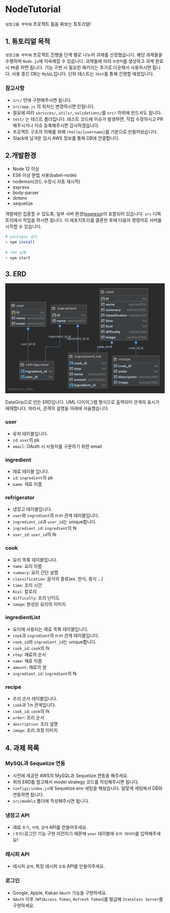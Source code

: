 # NodeTutorial

`냉장고를 부탁해` 프로젝트 틀을 짜보는 튜토리얼!

## 1. 튜토리얼 목적

`냉장고를 부탁해` 프로젝트 진행을 단계 별로 나누어 과제를 선정했습니다. 해당 과제들을 수행하며 `Node.js`에 익숙해질 수 있습니다. 과제들에 따라 `브랜치`를 생성하고 과제 완료 시 `PR`을 하면 됩니다. 기능 구현 시 필요한 패키지는 추가로 다운해서 사용하시면 됩니다. 사용 중인 DB는 `MySQL`입니다. 단위 테스트는 `Jest`를 통해 진행할 예정입니다.

### 참고사항

- `src/` 안에 구현해주시면 됩니다.
- `src/app.js` 의 위치는 변경하시면 안됩니다.
- 필요에 따라 `services/`, `utils/`, `validations/`를 `src/` 하위에 만드셔도 됩니다.
- `test/` 는 테스트 폴더입니다. 테스트 코드에 이슈가 발생하면, 직접 수정하시고 PR 해주시거나 이슈 등록해주시면 감사하겠습니다.
- 프로젝트 구조의 이해를 위해 `/hello/{username}`를 기본으로 만들어놨습니다.
- Slack에 남겨둔 임시 AWS 정보를 통해 DB에 연결합니다.

## 2.개발환경

- Node 12 이상
- ES6 이상 문법 사용(babel-node)
- nodemon(코드 수정시 자동 재시작)
- express
- body-parser
- dotenv
- sequelize

개발에만 집중할 수 있도록, 일부 서버 환경([express](https://www.npmjs.com/package/express))이 포함되어 있습니다. `src` 디렉토리에서 작업을 하시면 됩니다. 이 레포지토리를 클론한 후에 다음의 명령어로 서버를 시작할 수 있습니다.

```bash
# packages 설치
> npm install

# 서버 실행
> npm start

```

## 3. ERD

![UML](./ERD.png)

DataGrip으로 만든 ERD입니다. UML 다이어그램 형식으로 출력되어 관계의 표시가 애매합니다. 따라서, 관계의 설명을 아래에 서술했습니다.

### user

- 유저 테이블입니다.
- `id`: `user`의 pk
- `email`: OAuth 시 사용자를 구분하기 위한 email

### ingredient

- 재료 테이블 입니다.
- `id`: `ingredient`의 pk
- `name`: 재료 이름

### refrigerator

- 냉장고 테이블입니다.
- `user`와 `ingredient`의 n:m 관계 테이블입니다.
- `ingredient_id`과 `user_id`는 unique합니다.
- `ingredient_id`: `ingredient`의 fk
- `user_id`: `user_id`의 fk

### cook

- 요리 목록 테이블입니다.
- `name`: 요리 이름
- `summary`: 요리 간단 설명
- `classification`: 음식의 종류(ex. 한식, 중식 ...)
- `time`: 조리 시간
- `Kcal`: 칼로리
- `difficulty`: 조리 난이도
- `image`: 완성된 요리의 이미지

### ingredientList

- 요리에 사용되는 재료 목록 테이블입니다.
- `cook`과 `ingredient`의 n:m 관계 테이블입니다.
- `cook_id`와 `ingredient_id`는 unique합니다.
- `cook_id`: `cook`의 fk
- `step`: 재료의 순서
- `name`: 재료 이름
- `amount`: 재료의 양
- `ingredient_id`: `ingredient`의 fk

### recipe

- 조리 순서 테이블입니다.
- `cook`과 1:n 관계입니다.
- `cook_id`: `cook`의 fk
- `order`: 조리 순서
- `description`: 조리 설명
- `image`: 조리 과정 이미지

## 4. 과제 목록

### MySQL과 Sequelize 연동

- 사전에 제공한 AWS의 MySQL과 Sequelize 연동을 해주세요.
- 위의 ERD를 참고해서 model strategy 코드를 작성해주시면 됩니다.
- `configs/index.js`에 Sequelize env 세팅을 해놨습니다. 알맞게 세팅해서 DB와 연동하면 됩니다.
- `src/models` 폴더에 작성해주시면 됩니다.

### 냉장고 API

- 재료 `추가`, `삭제`, `검색` API를 만들어주세요.
- `(주의)`로그인 기능 구현 이전이기 때문에 `user` 테이블에 `유저 데이터`를 입력해주세요!

### 레시피 API

- 레시피 `검색`, 특정 레시피 `조회` API를 만들어주세요.

### 로그인

- Google, Apple, Kakao `OAuth` 기능을 구현하세요.
- `OAuth` 이후 `JWT`(`Access Token`, `Refresh Token`)를 발급해 `Stateless Server`를 구현하세요.
